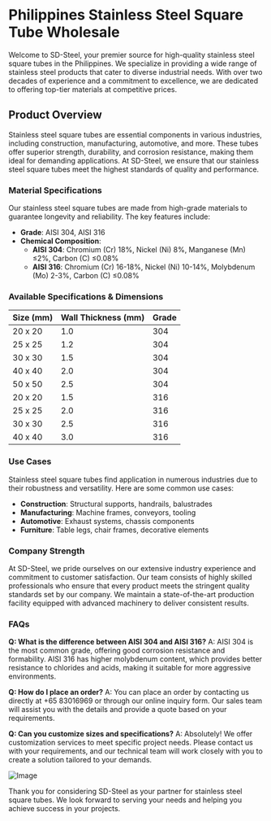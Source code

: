 # Philippines Stainless Steel Square Tube Wholesale

Welcome to SD-Steel, your premier source for high-quality stainless steel square tubes in the Philippines. We specialize in providing a wide range of stainless steel products that cater to diverse industrial needs. With over two decades of experience and a commitment to excellence, we are dedicated to offering top-tier materials at competitive prices.

## Product Overview

Stainless steel square tubes are essential components in various industries, including construction, manufacturing, automotive, and more. These tubes offer superior strength, durability, and corrosion resistance, making them ideal for demanding applications. At SD-Steel, we ensure that our stainless steel square tubes meet the highest standards of quality and performance.

### Material Specifications

Our stainless steel square tubes are made from high-grade materials to guarantee longevity and reliability. The key features include:

- **Grade**: AISI 304, AISI 316
- **Chemical Composition**: 
  - **AISI 304**: Chromium (Cr) 18%, Nickel (Ni) 8%, Manganese (Mn) ≤2%, Carbon (C) ≤0.08%
  - **AISI 316**: Chromium (Cr) 16-18%, Nickel (Ni) 10-14%, Molybdenum (Mo) 2-3%, Carbon (C) ≤0.08%

### Available Specifications & Dimensions

| Size (mm) | Wall Thickness (mm) | Grade |
|-----------|---------------------|-------|
| 20 x 20   | 1.0                 | 304   |
| 25 x 25   | 1.2                 | 304   |
| 30 x 30   | 1.5                 | 304   |
| 40 x 40   | 2.0                 | 304   |
| 50 x 50   | 2.5                 | 304   |
| 20 x 20   | 1.5                 | 316   |
| 25 x 25   | 2.0                 | 316   |
| 30 x 30   | 2.5                 | 316   |
| 40 x 40   | 3.0                 | 316   |

### Use Cases

Stainless steel square tubes find application in numerous industries due to their robustness and versatility. Here are some common use cases:

- **Construction**: Structural supports, handrails, balustrades
- **Manufacturing**: Machine frames, conveyors, tooling
- **Automotive**: Exhaust systems, chassis components
- **Furniture**: Table legs, chair frames, decorative elements

### Company Strength

At SD-Steel, we pride ourselves on our extensive industry experience and commitment to customer satisfaction. Our team consists of highly skilled professionals who ensure that every product meets the stringent quality standards set by our company. We maintain a state-of-the-art production facility equipped with advanced machinery to deliver consistent results.

### FAQs

**Q: What is the difference between AISI 304 and AISI 316?**
A: AISI 304 is the most common grade, offering good corrosion resistance and formability. AISI 316 has higher molybdenum content, which provides better resistance to chlorides and acids, making it suitable for more aggressive environments.

**Q: How do I place an order?**
A: You can place an order by contacting us directly at +65 83016969 or through our online inquiry form. Our sales team will assist you with the details and provide a quote based on your requirements.

**Q: Can you customize sizes and specifications?**
A: Absolutely! We offer customization services to meet specific project needs. Please contact us with your requirements, and our technical team will work closely with you to create a solution tailored to your demands.

![Image](https://github.com/user-attachments/assets/2567258e-e124-4816-932d-1809bd27ef0b)

Thank you for considering SD-Steel as your partner for stainless steel square tubes. We look forward to serving your needs and helping you achieve success in your projects.